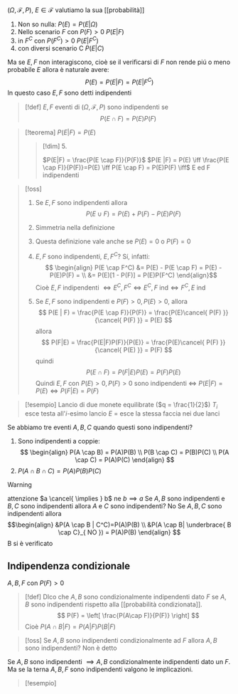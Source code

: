 
$(\Omega,\mathcal{F},P)$, $E \in \mathcal{F}$ valutiamo la sua [[probabilità]]
1. Non so nulla: $P(E) = P(E|\Omega)$
2. Nello scenario $F$ con $P(F) > 0$ $P(E|F)$
3. in $F^C$ con $P(F^C)>0$ $P(E|F^C)$
4. con diversi scenario C $P(E|C)$

Ma se $E,F$ non interagiscono, cioè se il verificarsi di $F$ non rende piú o meno probabile $E$ allora è naturale avere:
 $$
P(E) = P(E | F) = P(E | F^{C})
$$
In questo caso $E,F$ sono detti indipendenti


>[!def]
>$E,F$ eventi di $(\Omega,\mathcal{F},P)$ sono indipendenti se
> $$
> P(E \cap F) = P(E)P(F)
>$$
>

>[!teorema]
>$P(E | F) = P(E)$
>>[!dim] 5\.
>>
>>$P(E|F) = \frac{P(E \cap F)}{P(F)}$
>>$P(E |F) = P(E) \iff \frac{P(E \cap F)}{P(F)}=P(E) \iff P(E  \cap F) = P(E)P(F) \iff$ E ed F indipendenti



> [!oss]
> 1. Se $E,F$ sono indipendenti allora $$
> P(E \cup F) = P(E) + P(F) - P(E)P(F) 
> $$
> 2. Simmetria nella definizione
> 3. Questa definizione vale anche se $P(E) = 0$ o $P(F)=0$
> 
> 4. $E,F$ sono indipendenti, $E,F^C$? Sí, infatti: $$
> \begin{align}
> P(E \cap F^C) &= P(E) - P(E \cap F) = P(E) - P(E)P(F) = \\
> &= P(E)[1 - P(F)] = P(E)P(F^C)
> \end{align}$$
> Cioè $E,F$ indipendenti $\iff E^C,F^C \iff E^C,F \text{ ind} \iff F^C,E \text{ ind}$ 
> 5. Se $E,F$ sono indipendenti e $P(F) > 0, P(E) > 0$, allora 
>    $$
> P(E | F) = \frac{P(E \cap F)}{P(F)} = \frac{P(E)\cancel{ P(F) }}{\cancel{ P(F) }} = P(E)
> $$
> allora
> $$
> P(F|E) = \frac{P(E|F)P(F)}{P(E)} = \frac{P(E)\cancel{ P(F) }}{\cancel{ P(E) }} = P(F)
> $$
> quindi
> $$
> P(E \cap F) = P(F | E)P(E) = P(F)P(E)
> $$
> Quindi $E,F$ con $P(E) > 0, P(F)>0$ sono indipendenti $\iff$ $P(E|F) = P(E) \iff P(F|E) = P(F)$
>


>[!esempio]
>Lancio di due monete equilibrate ($q = \frac{1}{2}$)
>$T_{i}$ esce testa all'$i$-esimo lancio
>$E$ = esce la stessa faccia nei due lanci

Se abbiamo tre eventi $A,B,C$ quando questi sono indipendenti?
1. Sono indipendenti a coppie:
   $$
\begin{align}
P(A \cap B) = P(A)P(B) \\
P(B \cap C) = P(B)P(C) \\
P(A \cap C) = P(A)P(C)
\end{align}
$$
2. $P(A \cap B \cap C) = P(A)P(B)P(C)$

>[!warning]
>attenzione $a \cancel{ \implies } b$ ne $b \implies a$
>Se $A,B$ sono indipendenti e $B,C$ sono indipendenti allora $A$ e $C$ sono indipendenti? No
>Se $A,B,C$ sono indipendenti allora
> $$\begin{align}
>&P(A \cap B | C^C)=P(A)P(B) \\
>&P(A \cap B| \underbrace{ B \cap C}_{ NO }) = P(A)P(B)
>\end{align}
>$$
>B si è verificato


## Indipendenza condizionale
$A,B,F$ con $P(F) > 0$

>[!def]
>DIco che $A,B$ sono condizionalmente indipendenti dato $F$ se $A,B$ sono indipendenti rispetto alla [[probabilità condizionata]]. 
> $$
> P(F) = \left[ \frac{P(A\cap F)}{P(F)} \right] 
>$$
>Cioè $P(A \cap B | F) = P(A|F)P(B|F)$


>[!oss]
>Se $A,B$ sono indipendenti condizionalmente ad $F$ allora $A,B$ sono indipendenti? Non è detto

Se $A,B$ sono indipendenti $\implies A,B$ condizionalmente indipendenti dato un $F$.
Ma se la terna $A,B,F$ sono indipendenti valgono le implicazioni.



>[!esempio]
>